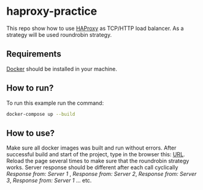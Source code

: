 # haproxy-practice
This repo show how to use [HAProxy](http://www.haproxy.org/) as TCP/HTTP load balancer. As a strategy will be used
roundrobin strategy.
## Requirements
[Docker](https://www.docker.com/) should be installed in your machine.

## How to run?
To run this example run the command:
```bash
docker-compose up --build
```
## How to use?
Make sure all docker images was built and run without errors. After successful build and start of the project, type in the browser this: [URL](https://http://localhost:80/). Reload the page several times to make sure that the roundrobin strategy works. Server response should be different after each call cyclically *Response from: Server 1* , *Response from: Server 2*, *Response from: Server 3*, *Response from: Server 1* ... etc.